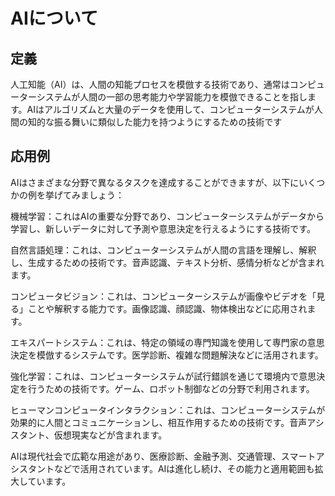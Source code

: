 # AIについて 
## 定義 
人工知能（AI）は、人間の知能プロセスを模倣する技術であり、通常はコンピューターシステムが人間の一部の思考能力や学習能力を模倣できることを指します。AIはアルゴリズムと大量のデータを使用して、コンピューターシステムが人間の知的な振る舞いに類似した能力を持つようにするための技術です 
## 応⽤例 
AIはさまざまな分野で異なるタスクを達成することができますが、以下にいくつかの例を挙げてみましょう：

機械学習：これはAIの重要な分野であり、コンピューターシステムがデータから学習し、新しいデータに対して予測や意思決定を行えるようにする技術です。

自然言語処理：これは、コンピューターシステムが人間の言語を理解し、解釈し、生成するための技術です。音声認識、テキスト分析、感情分析などが含まれます。

コンピュータビジョン：これは、コンピューターシステムが画像やビデオを「見る」ことや解釈する能力です。画像認識、顔認識、物体検出などに応用されます。

エキスパートシステム：これは、特定の領域の専門知識を使用して専門家の意思決定を模倣するシステムです。医学診断、複雑な問題解決などに活用されます。

強化学習：これは、コンピューターシステムが試行錯誤を通じて環境内で意思決定を行うための技術です。ゲーム、ロボット制御などの分野で利用されます。

ヒューマンコンピュータインタラクション：これは、コンピューターシステムが効果的に人間とコミュニケーションし、相互作用するための技術です。音声アシスタント、仮想現実などが含まれます。

AIは現代社会で広範な用途があり、医療診断、金融予測、交通管理、スマートアシスタントなどで活用されています。AIは進化し続け、その能力と適用範囲も拡大しています。
